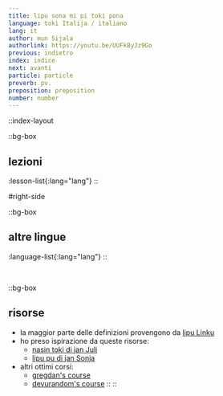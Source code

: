 ```yaml
---
title: lipu sona mi pi toki pona
language: toki Italija / italiano
lang: it
author: mun Sijala
authorlink: https://youtu.be/UUFkByJz9Go
previous: indietro
index: indice
next: avanti
particle: particle
preverb: pv.
preposition: preposition
number: number
---
```


::index-layout

  ::bg-box
  ## lezioni
  :lesson-list{:lang="lang"}
  ::

#right-side

  ::bg-box
  ## altre lingue
  :language-list{:lang="lang"}
  ::

  <br />

  ::bg-box
  ## risorse
  - la maggior parte delle definizioni provengono da [lipu Linku](https://linku.la/)
  - ho preso ispirazione da queste risorse:
    - [nasin toki di jan Juli](https://github.com/kilipan/nasin-toki)
    - [lipu pu di jan Sonja](https://tokipona.org/)
  - altri ottimi corsi:
    - [gregdan's course](https://mun.la/toki-pona/) 
    - [devurandom's course](https://lipu-sona.pona.la/)
  ::
::
